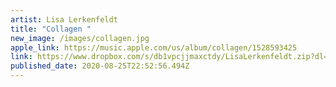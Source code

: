 ```yaml
---
artist: Lisa Lerkenfeldt
title: "Collagen "
new_image: /images/collagen.jpg
apple_link: https://music.apple.com/us/album/collagen/1528593425
link: https://www.dropbox.com/s/db1vpcjjmaxctdy/LisaLerkenfeldt.zip?dl=1
published_date: 2020-08-25T22:52:56.494Z
---
```

